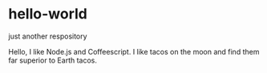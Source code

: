 # hello-world
just another respository

Hello, I like Node.js and Coffeescript.
I like tacos on the moon and find them far superior to Earth tacos.
